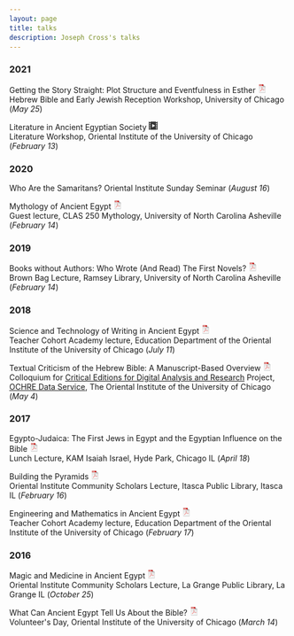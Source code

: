 ```yaml
---
layout: page
title: talks
description: Joseph Cross's talks
---
```


### 2021

Getting the Story Straight: Plot Structure and Eventfulness in Esther
[![pdf](icons16/pdf-icon.png)](files/052521.EstherPlot.slides.pdf)<br/>
Hebrew Bible and Early Jewish Reception Workshop, University of Chicago (_May 25_)

Literature in Ancient Egyptian Society
[![video](icons16/video-icon.png)](https://youtu.be/Rz1VWdnIqas)<br/>
Literature Workshop, Oriental Institute of the University of Chicago (_February 13_)

### 2020

Who Are the Samaritans?
Oriental Institute Sunday Seminar (_August 16_)

Mythology of Ancient Egypt
[![pdf](icons16/pdf-icon.png)](files/022520.MythologyEgypt.CLAS250.pdf)</br>
Guest lecture, CLAS 250 Mythology, University of North Carolina Asheville (_February 14_)

### 2019

Books without Authors: Who Wrote (And Read) The First Novels?
[![pdf](icons16/pdf-icon.png)](files/021419.FirstNovels.UNCA.slides.pdf)</br>
Brown Bag Lecture, Ramsey Library, University of North Carolina Asheville (_February 14_)

### 2018

Science and Technology of Writing in Ancient Egypt
[![pdf](icons16/pdf-icon.png)](files/071118.Writing.Cohort.slides.pdf)<br/>
Teacher Cohort Academy lecture, Education Department of the Oriental Institute of the University of Chicago
(_July 11_)

Textual Criticism of the Hebrew Bible: A Manuscript-Based Overview
[![pdf](icons16/pdf-icon.png)](files/050418.CEDAR.slides.pdf)<br/>
Colloquium for [Critical Editions for Digital Analysis and Research](https://voices.uchicago.edu/cedar/) Project,
[OCHRE Data Service](https://voices.uchicago.edu/ochre/), The Oriental Institute of the University of Chicago (_May 4_)

### 2017

Egypto-Judaica: The First Jews in Egypt and the Egyptian Influence on the Bible
[![pdf](icons16/pdf-icon.png)](files/041817.EgyptoJudaica.KAMIsrael.slides.pdf)<br/>
Lunch Lecture, KAM Isaiah Israel, Hyde Park, Chicago IL (_April 18_)

Building the Pyramids
[![pdf](icons16/pdf-icon.png)](files/021617.Pyramids.Itasca.slides.pdf)<br/>
Oriental Institute Community Scholars Lecture, Itasca Public Library, Itasca IL (_February 16_)

Engineering and Mathematics in Ancient Egypt
[![pdf](icons16/pdf-icon.png)](files/021717.EngineeringMathematics.STEAM.slides.pdf)<br/>
Teacher Cohort Academy lecture, Education Department of the Oriental Institute of the University of Chicago (_February 17_)

### 2016

Magic and Medicine in Ancient Egypt
[![pdf](icons16/pdf-icon.png)](files/102516.MagicMedicine.LaGrange.slides.pdf)<br/>
Oriental Institute Community Scholars Lecture, La Grange Public Library, La Grange IL (_October 25_)

What Can Ancient Egypt Tell Us About the Bible?
[![pdf](icons16/pdf-icon.png)](files/031416.EgyptBible.OIVolunteers.slides.pdf)<br/>
Volunteer's Day, Oriental Institute of the University of Chicago (_March 14_)


<!--
Example from kbroman.org

Identifying sample mix-ups in eQTL data
[![pdf](icons16/pdf-icon.png)](https://kbroman.org/Talk_OSGA2021/osga2021.pdf)
[![pdf w/notes](icons16/notes-icon.png)](https://kbroman.org/Talk_OSGA2021/osga2021_notes.pdf)
[![github](icons16/github-icon.png)](https://github.com/kbroman/Talk_OSGA2021)
[![video](icons16/video-icon.png)](https://youtu.be/h5gF7YnffeI)<br/>
[NIDA Center of Excellence in Omics, Systems Genetics, and the Addictome (OSGA) Webinar
Series](https://opar.io/training/osga-webinar-series-2020.html)
(_Jun 11_)
-->
